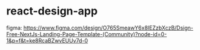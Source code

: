 # react-design-app


figma: https://www.figma.com/design/O765SmeawY6x8IEZzbXczB/Dsign-Free-NextJs-Landing-Page-Template-(Community)?node-id=0-1&p=f&t=ke8RcaBZwvEUUv7d-0
